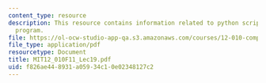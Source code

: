 ```yaml
---
content_type: resource
description: This resource contains information related to python scripting language
  program.
file: https://ol-ocw-studio-app-qa.s3.amazonaws.com/courses/12-010-computational-methods-of-scientific-programming-fall-2011/f826ae448931a05934c10e02348127c2_MIT12_010F11_Lec19.pdf
file_type: application/pdf
resourcetype: Document
title: MIT12_010F11_Lec19.pdf
uid: f826ae44-8931-a059-34c1-0e02348127c2
---
```

